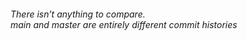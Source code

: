 <h6 align="left">There isn’t anything to compare.<br>main and master are entirely different commit histories</h6>

###
